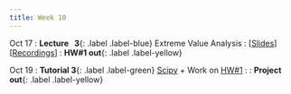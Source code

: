 ```yaml
---
title: Week 10
---
```


Oct 17
: **Lecture &nbsp; 3**{: .label .label-blue} Extreme Value Analysis
  : [[Slides](https://luminus.nus.edu.sg)] [[Recordings](https://luminus.nus.edu.sg)]
: **HW#1 out**{: .label .label-yellow}

Oct 19
: **Tutorial 3**{: .label .label-green} [Scipy](https://xiaoganghe.github.io/python-climate-visuals/chapters/data-analytics/scipy-basic.html) + Work on [HW#1](https://xiaoganghe.github.io/python-climate-visuals/chapters/homework/homework1.html)
  : 
: **Project out**{: .label .label-yellow}
